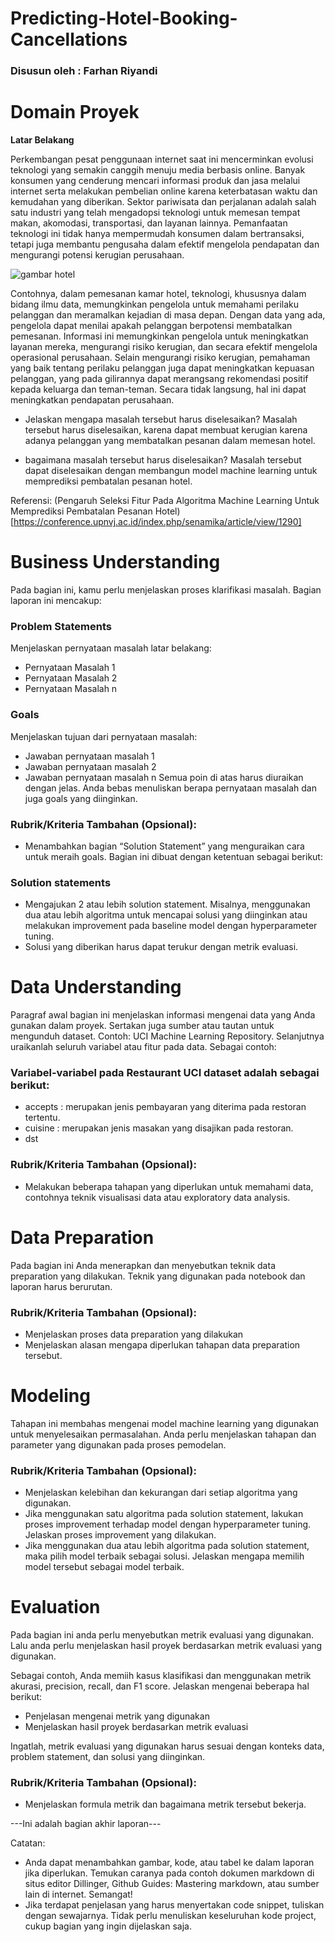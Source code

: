 # Predicting-Hotel-Booking-Cancellations
### Disusun oleh : Farhan Riyandi

# Domain Proyek
__Latar Belakang__

Perkembangan pesat penggunaan internet saat ini mencerminkan evolusi teknologi yang semakin canggih menuju media berbasis online. Banyak konsumen yang cenderung mencari informasi produk dan jasa melalui internet serta melakukan pembelian online karena keterbatasan waktu dan kemudahan yang diberikan. Sektor pariwisata dan perjalanan adalah salah satu industri yang telah mengadopsi teknologi untuk memesan tempat makan, akomodasi, transportasi, dan layanan lainnya. Pemanfaatan teknologi ini tidak hanya mempermudah konsumen dalam bertransaksi, tetapi juga membantu pengusaha dalam efektif mengelola pendapatan dan mengurangi potensi kerugian perusahaan.

![gambar hotel](https://ak-d.tripcdn.com/images/0224v12000a3j493m0E5C_R_600_400_R5_D.webp)

Contohnya, dalam pemesanan kamar hotel, teknologi, khususnya dalam bidang ilmu data, memungkinkan pengelola untuk memahami perilaku pelanggan dan meramalkan kejadian di masa depan. Dengan data yang ada, pengelola dapat menilai apakah pelanggan berpotensi membatalkan pemesanan. Informasi ini memungkinkan pengelola untuk meningkatkan layanan mereka, mengurangi risiko kerugian, dan secara efektif mengelola operasional perusahaan. Selain mengurangi risiko kerugian, pemahaman yang baik tentang perilaku pelanggan juga dapat meningkatkan kepuasan pelanggan, yang pada gilirannya dapat merangsang rekomendasi positif kepada keluarga dan teman-teman. Secara tidak langsung, hal ini dapat meningkatkan pendapatan perusahaan.

* Jelaskan mengapa masalah tersebut harus diselesaikan?
  Masalah tersebut harus diselesaikan, karena dapat membuat kerugian karena adanya pelanggan yang membatalkan pesanan dalam memesan hotel.
  
* bagaimana masalah tersebut harus diselesaikan?
  Masalah tersebut dapat diselesaikan dengan membangun model machine learning untuk memprediksi pembatalan pesanan hotel.
  
Referensi: (Pengaruh Seleksi Fitur Pada Algoritma Machine Learning Untuk Memprediksi Pembatalan Pesanan Hotel)[https://conference.upnvj.ac.id/index.php/senamika/article/view/1290]

# Business Understanding

Pada bagian ini, kamu perlu menjelaskan proses klarifikasi masalah.
Bagian laporan ini mencakup:

### Problem Statements
Menjelaskan pernyataan masalah latar belakang:

* Pernyataan Masalah 1
* Pernyataan Masalah 2
* Pernyataan Masalah n

### Goals
Menjelaskan tujuan dari pernyataan masalah:
* Jawaban pernyataan masalah 1
* Jawaban pernyataan masalah 2
* Jawaban pernyataan masalah n
Semua poin di atas harus diuraikan dengan jelas. Anda bebas menuliskan berapa pernyataan masalah dan juga goals yang diinginkan.

### Rubrik/Kriteria Tambahan (Opsional):
* Menambahkan bagian “Solution Statement” yang menguraikan cara untuk meraih goals. Bagian ini dibuat dengan ketentuan sebagai berikut:

### Solution statements
* Mengajukan 2 atau lebih solution statement. Misalnya, menggunakan dua atau lebih algoritma untuk mencapai solusi yang diinginkan atau melakukan improvement pada baseline model dengan hyperparameter tuning.
* Solusi yang diberikan harus dapat terukur dengan metrik evaluasi.

# Data Understanding
Paragraf awal bagian ini menjelaskan informasi mengenai data yang Anda gunakan dalam proyek. Sertakan juga sumber atau tautan untuk mengunduh dataset. Contoh: UCI Machine Learning Repository. 
Selanjutnya uraikanlah seluruh variabel atau fitur pada data. Sebagai contoh:

### Variabel-variabel pada Restaurant UCI dataset adalah sebagai berikut:
* accepts : merupakan jenis pembayaran yang diterima pada restoran tertentu.
* cuisine : merupakan jenis masakan yang disajikan pada restoran.
* dst

### Rubrik/Kriteria Tambahan (Opsional):
* Melakukan beberapa tahapan yang diperlukan untuk memahami data, contohnya teknik visualisasi data atau exploratory data analysis.

# Data Preparation
Pada bagian ini Anda menerapkan dan menyebutkan teknik data preparation yang dilakukan. Teknik yang digunakan pada notebook dan laporan harus berurutan.

### Rubrik/Kriteria Tambahan (Opsional):
* Menjelaskan proses data preparation yang dilakukan
* Menjelaskan alasan mengapa diperlukan tahapan data preparation tersebut.

# Modeling
Tahapan ini membahas mengenai model machine learning yang digunakan untuk menyelesaikan permasalahan. Anda perlu menjelaskan tahapan dan parameter yang digunakan pada proses pemodelan.

### Rubrik/Kriteria Tambahan (Opsional):
* Menjelaskan kelebihan dan kekurangan dari setiap algoritma yang digunakan.
* Jika menggunakan satu algoritma pada solution statement, lakukan proses improvement terhadap model dengan hyperparameter tuning. Jelaskan proses improvement yang dilakukan.
* Jika menggunakan dua atau lebih algoritma pada solution statement, maka pilih model terbaik sebagai solusi. Jelaskan mengapa memilih model tersebut sebagai model terbaik.

# Evaluation
Pada bagian ini anda perlu menyebutkan metrik evaluasi yang digunakan. Lalu anda perlu menjelaskan hasil proyek berdasarkan metrik evaluasi yang digunakan.

Sebagai contoh, Anda memiih kasus klasifikasi dan menggunakan metrik akurasi, precision, recall, dan F1 score. Jelaskan mengenai beberapa hal berikut:
* Penjelasan mengenai metrik yang digunakan
* Menjelaskan hasil proyek berdasarkan metrik evaluasi

Ingatlah, metrik evaluasi yang digunakan harus sesuai dengan konteks data, problem statement, dan solusi yang diinginkan.

### Rubrik/Kriteria Tambahan (Opsional):
* Menjelaskan formula metrik dan bagaimana metrik tersebut bekerja.

---Ini adalah bagian akhir laporan---

Catatan:
* Anda dapat menambahkan gambar, kode, atau tabel ke dalam laporan jika diperlukan. Temukan caranya pada contoh dokumen markdown di situs editor Dillinger, Github Guides: Mastering markdown, atau sumber lain di internet. Semangat!
* Jika terdapat penjelasan yang harus menyertakan code snippet, tuliskan dengan sewajarnya. Tidak perlu menuliskan keseluruhan kode project, cukup bagian yang ingin dijelaskan saja.


